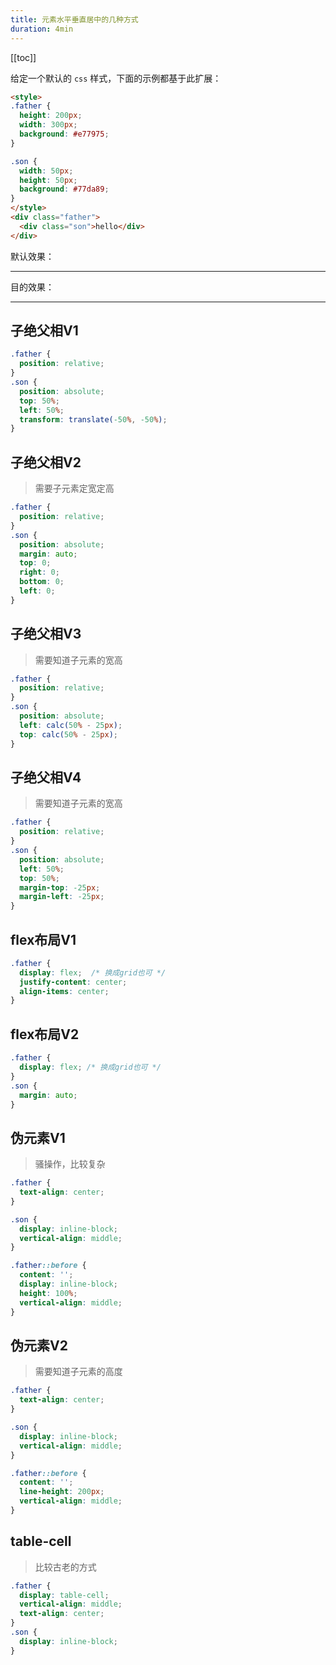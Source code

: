 ```yaml
---
title: 元素水平垂直居中的几种方式
duration: 4min
---
```


[[toc]]

给定一个默认的 `css` 样式，下面的示例都基于此扩展：

```html
<style>
.father {
  height: 200px;
  width: 300px;
  background: #e77975;
}

.son {
  width: 50px;
  height: 50px;
  background: #77da89;
}
</style>
<div class="father">
  <div class="son">hello</div>
</div>
```

默认效果：

<DefaultStyle />

---

目的效果：

<InlineBlockCenter />

---

## 子绝父相V1

```css
.father {
  position: relative;
}
.son {
  position: absolute;
  top: 50%;
  left: 50%;
  transform: translate(-50%, -50%); 
}
```
## 子绝父相V2

> 需要子元素定宽定高

```css
.father {
  position: relative;
}
.son {
  position: absolute;
  margin: auto;
  top: 0;
  right: 0;
  bottom: 0;
  left: 0;
}
```

## 子绝父相V3

> 需要知道子元素的宽高

```css
.father {
  position: relative;
}
.son {
  position: absolute;
  left: calc(50% - 25px);
  top: calc(50% - 25px);
}
```

## 子绝父相V4

> 需要知道子元素的宽高

```css
.father {
  position: relative;
}
.son {
  position: absolute;
  left: 50%;
  top: 50%;
  margin-top: -25px;
  margin-left: -25px;
}
```

## flex布局V1

```css
.father {
  display: flex;  /* 换成grid也可 */  
  justify-content: center;
  align-items: center;
}
```

## flex布局V2

```css
.father {
  display: flex; /* 换成grid也可 */
}
.son {
  margin: auto;
}
```

## 伪元素V1

> 骚操作，比较复杂

```css
.father {
  text-align: center; 
}

.son {
  display: inline-block; 
  vertical-align: middle; 
}

.father::before { 
  content: '';
  display: inline-block;
  height: 100%;
  vertical-align: middle;
}
```

## 伪元素V2

> 需要知道子元素的高度

```css
.father {
  text-align: center; 
}

.son {
  display: inline-block; 
  vertical-align: middle; 
}

.father::before { 
  content: '';
  line-height: 200px;
  vertical-align: middle;
}
```

## table-cell

> 比较古老的方式

```css
.father {
  display: table-cell;
  vertical-align: middle;
  text-align: center;
}
.son {
  display: inline-block;
}
```
